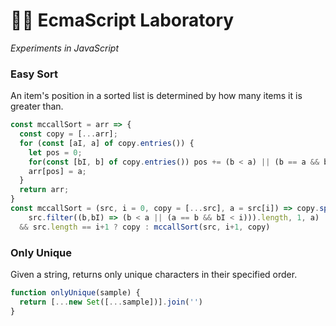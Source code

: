 # 👩‍🔬 EcmaScript Laboratory
<em>Experiments in JavaScript</em>

### Easy Sort
An item's position in a sorted list is determined by how many items it is greater than.
```javascript
const mccallSort = arr => {
  const copy = [...arr];
  for (const [aI, a] of copy.entries()) {
    let pos = 0;
    for(const [bI, b] of copy.entries()) pos += (b < a) || (b == a && bI < aI)
    arr[pos] = a;
  }
  return arr;
}
const mccallSort = (src, i = 0, copy = [...src], a = src[i]) => copy.splice(
	src.filter((b,bI) => (b < a || (a == b && bI < i))).length, 1, a) 
  && src.length == i+1 ? copy : mccallSort(src, i+1, copy)
```
### Only Unique
Given a string, returns only unique characters in their specified order.
```javascript
function onlyUnique(sample) {
  return [...new Set([...sample])].join('')
}
```
